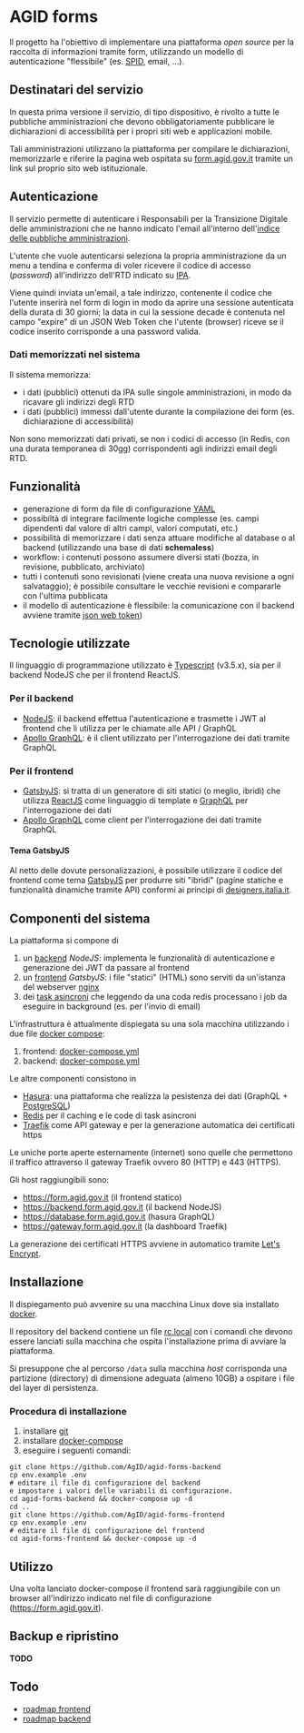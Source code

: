 # AGID forms

Il progetto ha l'obiettivo di implementare una piattaforma *open source* per la
raccolta di informazioni tramite form, utilizzando un modello di autenticazione
"flessibile" (es. [SPID](https://spid.gov.it), email, ...).

## Destinatari del servizio

In questa prima versione il servizio, di tipo dispositivo, è rivolto a tutte le
pubbliche amministrazioni che devono obbligatoriamente pubblicare le dichiarazioni di
accessibilità per i propri siti web e applicazioni mobile.

Tali amministrazioni utilizzano la piattaforma per compilare le dichiarazioni,
memorizzarle e riferire la pagina web ospitata su
[form.agid.gov.it](https://form.agid.gov.it) tramite un link sul proprio sito
web istituzionale.

## Autenticazione

Il servizio permette di autenticare i Responsabili per la Transizione Digitale
delle amministrazioni che ne hanno indicato l'email all'interno dell'[indice
delle pubbliche amministrazioni](https://indicepa.gov.it).

L'utente che vuole autenticarsi seleziona la propria amministrazione da un menu
a tendina e conferma di voler ricevere il codice di accesso (*password*)
all'indirizzo dell'RTD indicato su [IPA](https://indicepa.gov.it).

Viene quindi inviata un'email, a tale indirizzo, contenente il codice che
l'utente inserirà nel form di login in modo da aprire una sessione autenticata
della durata di 30 giorni; la data in cui la sessione decade è contenuta nel
campo "expire" di un JSON Web Token che l'utente (browser) riceve se il codice
inserito corrisponde a una password valida.

### Dati memorizzati nel sistema

Il sistema memorizza:

- i dati (pubblici) ottenuti da IPA sulle singole amministrazioni,
  in modo da ricavare gli indirizzi degli RTD
- i dati (pubblici) immessi dall'utente durante la compilazione dei form
  (es. dichiarazione di accessibilità)

Non sono memorizzati dati privati, se non i codici di accesso
(in Redis, con una durata temporanea di 30gg) corrispondenti
agli indirizzi email degli RTD.

## Funzionalità

- generazione di form da file di configurazione
  [YAML](https://it.wikipedia.org/wiki/YAML)
- possibiltà di integrare facilmente logiche complesse (es. campi dipendenti dal
  valore di altri campi, valori computati, etc.)
- possibilità di memorizzare i dati senza attuare modifiche al database o al
  backend (utilizzando una base di dati **schemaless**)
- workflow: i contenuti possono assumere diversi stati (bozza, in revisione,
  pubblicato, archiviato)
- tutti i contenuti sono revisionati (viene creata una nuova revisione a ogni
  salvataggio); è possibile consultare le vecchie revisioni e compararle con
  l'ultima pubblicata
- il modello di autenticazione è flessibile: la comunicazione con il backend
  avviene tramite [json web token](https://jwt.io/))

## Tecnologie utilizzate

Il linguaggio di programmazione utilizzato è
[Typescript](https://www.typescriptlang.org/) (v3.5.x), sia per il backend
NodeJS che per il frontend ReactJS.

### Per il backend

- [NodeJS](https://nodejs.org): il backend effettua l'autenticazione e trasmette
  i JWT al frontend che li utilizza per le chiamate alle API / GraphQL
- [Apollo GraphQL](https://www.apollographql.com/): è il client utilizzato per
  l'interrogazione dei dati tramite GraphQL

### Per il frontend

- [GatsbyJS](https://www.gatsbyjs.org/): si tratta di un generatore di siti
  statici (o meglio, ibridi) che utilizza [ReactJS](https://reactjs.org) come
  linguaggio di template e [GraphQL](https://graphql.org) per l'interrogazione
  dei dati
- [Apollo GraphQL](https://www.apollographql.com/) come client per
  l'interrogazione dei dati tramite GraphQL

#### Tema GatsbyJS

Al netto delle dovute personalizzazioni, è possibile utilizzare il codice del
frontend come tema [GatsbyJS](https://www.gatsbyjs.org/) per produrre siti
"ibridi" (pagine statiche e funzionalità dinamiche tramite API) conformi ai
principi di [designers.italia.it](https://designers.italia.it).

## Componenti del sistema

La piattaforma si compone di 

1. un [backend](https://github.com/AgID/agid-forms-backend) *NodeJS*: implementa
   le funzionalità di autenticazione e generazione dei JWT da passare al
   frontend
1. un [frontend](https://github.com/AgID/agid-forms-frontend) *GatsbyJS*: i file
   "statici" (HTML) sono serviti da un'istanza del webserver
   [nginx](https://www.nginx.com)
1. dei [task
   asincroni](https://github.com/AgID/agid-forms-backend/tree/master/src/workers)
   che leggendo da una coda redis processano i job da eseguire in background
   (es. per l'invio di email)

L'infrastruttura è attualmente dispiegata su una sola macchina utilizzando i due
file [docker compose](https://docs.docker.com/compose/):

1. frontend:
   [docker-compose.yml](https://github.com/AgID/agid-forms-frontend/blob/master/docker-compose.yml)
1. backend:
   [docker-compose.yml](https://github.com/AgID/agid-forms-backend/blob/master/docker-compose.yml)

Le altre componenti consistono in

- [Hasura](https://hasura.io/): una piattaforma che realizza la pesistenza dei
  dati (GraphQL + [PostgreSQL](https://www.postgresql.org/))
- [Redis](https://redis.io/) per il caching e le code di task asincroni
- [Traefik](https://traefik.io/) come API gateway e per la generazione
  automatica dei certificati https

Le uniche porte aperte esternamente (internet) sono quelle che permettono il
traffico attraverso il gateway Traefik ovvero 80 (HTTP) e 443 (HTTPS).

Gli host raggiungibili sono:

- https://form.agid.gov.it (il frontend statico)
- https://backend.form.agid.gov.it (il backend NodeJS)
- https://database.form.agid.gov.it (hasura GraphQL)
- https://gateway.form.agid.gov.it (la dashboard Traefik)

La generazione dei certificati HTTPS avviene in automatico tramite [Let's
Encrypt](https://docs.traefik.io/user-guide/docker-and-lets-encrypt/).

## Installazione

Il dispiegamento può avvenire su una macchina Linux dove sia installato
[docker](https://docs.docker.com/install/).

Il repository del backend contiene un file
[rc.local](https://github.com/AgID/agid-forms-backend/blob/master/docker/compose/rc.local)
con i comandi che devono essere lanciati sulla macchina che ospita
l'installazione prima di avviare la piattaforma.

Si presuppone che al percorso `/data` sulla macchina *host* corrisponda una
partizione (directory) di dimensione adeguata (almeno 10GB) a ospitare i file
del layer di persistenza.

### Procedura di installazione

1. installare [git](https://git-scm.com/downloads)
1. installare [docker-compose](https://docs.docker.com/compose/install/) 
1. eseguire i seguenti comandi:

```shell
git clone https://github.com/AgID/agid-forms-backend
cp env.example .env 
# editare il file di configurazione del backend
e impostare i valori delle variabili di configurazione.
cd agid-forms-backend && docker-compose up -d
cd ..
git clone https://github.com/AgID/agid-forms-frontend
cp env.example .env
# editare il file di configurazione del frontend
cd agid-forms-frontend && docker-compose up -d
```

## Utilizzo

Una volta lanciato docker-compose il frontend sarà raggiungibile con un browser
all'indirizzo indicato nel file di configurazione (https://form.agid.gov.it).

## Backup e ripristino

**TODO**

## Todo

- [roadmap frontend](https://www.pivotaltracker.com/n/projects/2354762)
- [roadmap backend](https://www.pivotaltracker.com/n/projects/2325271)
